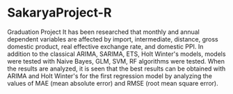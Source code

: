 # SakaryaProject-R
Graduation Project
It has been researched that monthly and annual dependent variables are affected by import, intermediate, distance, gross domestic product, real effective exchange rate, and domestic PPI. In addition to the classical ARIMA, SARIMA, ETS, Holt Winter's models, models were tested with Naive Bayes, GLM, SVM, RF algorithms were tested. When the results are analyzed, it is seen that the best results can be obtained with ARIMA and Holt Winter's for the first regression model by analyzing the values of MAE (mean absolute error) and RMSE (root mean square error).
